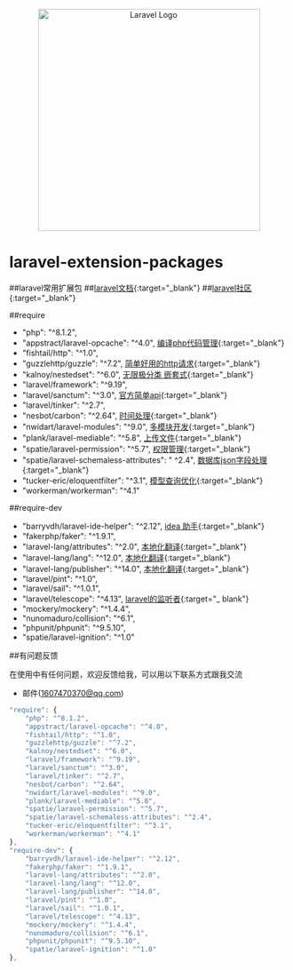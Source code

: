 <p align="center"><a href="https://laravel.com" target="_blank"><img src="https://raw.githubusercontent.com/laravel/art/master/logo-lockup/5%20SVG/2%20CMYK/1%20Full%20Color/laravel-logolockup-cmyk-red.svg" width="400" alt="Laravel Logo"></a></p>

# laravel-extension-packages
##laravel常用扩展包
##[laravel文档](https://learnku.com/docs/laravel/9.x/installation/12200){:target="_blank"}
##[laravel社区](https://learnku.com/laravel){:target="_blank"}

##require

* "php": "^8.1.2",
* "appstract/laravel-opcache": "^4.0", [编译php代码管理](https://github.com/appstract/laravel-opcache){:target="_blank"}
* "fishtail/http": "^1.0",
* "guzzlehttp/guzzle": "^7.2", [简单好用的http请求](https://packagist.org/packages/guzzlehttp/guzzle){:target="_blank"}
* "kalnoy/nestedset": "^6.0", [无限极分类 嵌套式](https://github.com/lazychaser/laravel-nestedset){:target="_blank"}
* "laravel/framework": "^9.19",
* "laravel/sanctum": "^3.0", [官方简单api](https://learnku.com/docs/laravel/9.x/sanctum/12272){:target="_blank"}
* "laravel/tinker": "^2.7",
* "nesbot/carbon": "^2.64", [时间处理](https://packagist.org/packages/nesbot/carbon){:target="_blank"}
* "nwidart/laravel-modules": "^9.0", [多模块开发](https://github.com/nWidart/laravel-modules){:target="_blank"}
* "plank/laravel-mediable": "^5.8", [上传文件](https://github.com/plank/laravel-mediable){:target="_blank"}
* "spatie/laravel-permission": "^5.7", [权限管理](https://github.com/spatie/laravel-permission){:target="_blank"}
* "spatie/laravel-schemaless-attributes": "
  ^2.4", [数据库json字段处理](https://github.com/spatie/laravel-schemaless-attributes){:target="_blank"}
* "tucker-eric/eloquentfilter": "^3.1", [模型查询优化](https://github.com/Tucker-Eric/EloquentFilter){:target="_blank"}
* "workerman/workerman": "^4.1"

##require-dev

* "barryvdh/laravel-ide-helper": "^2.12", [idea 助手](https://github.com/barryvdh/laravel-ide-helper){:target="_blank"}
* "fakerphp/faker": "^1.9.1",
* "laravel-lang/attributes": "^2.0", [本地化翻译](URL){:target="_blank"}
* "laravel-lang/lang": "^12.0", [本地化翻译](URL){:target="_blank"}
* "laravel-lang/publisher": "^14.0", [本地化翻译](URL){:target="_blank"}
* "laravel/pint": "^1.0",
* "laravel/sail": "^1.0.1",
* "laravel/telescope": "^4.13", [laravel的监听者](https://learnku.com/docs/laravel/9.x/telescope/12275){:target="_
  blank"}
* "mockery/mockery": "^1.4.4",
* "nunomaduro/collision": "^6.1",
* "phpunit/phpunit": "^9.5.10",
* "spatie/laravel-ignition": "^1.0"

##有问题反馈

在使用中有任何问题，欢迎反馈给我，可以用以下联系方式跟我交流

* 邮件(1607470370@qq.com)

```javascript
"require": {
    "php": "^8.1.2",
	"appstract/laravel-opcache": "^4.0",
	"fishtail/http": "^1.0",
	"guzzlehttp/guzzle": "^7.2",
	"kalnoy/nestedset": "^6.0",
	"laravel/framework": "^9.19",
	"laravel/sanctum": "^3.0",
	"laravel/tinker": "^2.7",
	"nesbot/carbon": "^2.64",
	"nwidart/laravel-modules": "^9.0",
	"plank/laravel-mediable": "^5.8",
	"spatie/laravel-permission": "^5.7",
	"spatie/laravel-schemaless-attributes": "^2.4",
	"tucker-eric/eloquentfilter": "^3.1",
	"workerman/workerman": "^4.1"
},
"require-dev": {
	"barryvdh/laravel-ide-helper": "^2.12",
	"fakerphp/faker": "^1.9.1",
	"laravel-lang/attributes": "^2.0",
	"laravel-lang/lang": "^12.0",
	"laravel-lang/publisher": "^14.0",
	"laravel/pint": "^1.0",
	"laravel/sail": "^1.0.1",
	"laravel/telescope": "^4.13",
	"mockery/mockery": "^1.4.4",
	"nunomaduro/collision": "^6.1",
	"phpunit/phpunit": "^9.5.10",
	"spatie/laravel-ignition": "^1.0"
},
```

